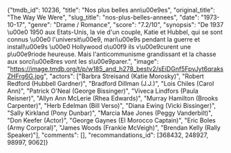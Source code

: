 {"tmdb_id": 10236, "title": "Nos plus belles ann\u00e9es", "original_title": "The Way We Were", "slug_title": "nos-plus-belles-annees", "date": "1973-10-17", "genre": "Drame / Romance", "score": "7.2/10", "synopsis": "De 1937 \u00e0 1950 aux Etats-Unis, la vie d'un couple, Katie et Hubbel, qui se sont connus \u00e0 l'universit\u00e9, mari\u00e9s pendant la guerre et install\u00e9s \u00e0 Hollywood o\u00f9 ils v\u00e9curent une p\u00e9riode heureuse. Mais l'anticommunisme grandissant et la chasse aux sorci\u00e8res vont les s\u00e9parer.", "image": "https://image.tmdb.org/t/p/w185_and_h278_bestv2/sEiDGnf5FpvJyt6qraksZHFrg6G.jpg", "actors": ["Barbra Streisand (Katie Morosky)", "Robert Redford (Hubbell Gardner)", "Bradford Dillman (J.J.)", "Lois Chiles (Carol Ann)", "Patrick O'Neal (George Bissinger)", "Viveca Lindfors (Paula Reisner)", "Allyn Ann McLerie (Rhea Edwards)", "Murray Hamilton (Brooks Carpenter)", "Herb Edelman (Bill Verso)", "Diana Ewing (Vicki Bissinger)", "Sally Kirkland (Pony Dunbar)", "Marcia Mae Jones (Peggy Vanderbilt)", "Don Keefer (Actor)", "George Gaynes (El Morocco Captain)", "Eric Boles (Army Corporal)", "James Woods (Frankie McVeigh)", "Brendan Kelly (Rally Speaker)"], "comments": [], "recommandations_id": [368432, 248927, 98997, 9062]}